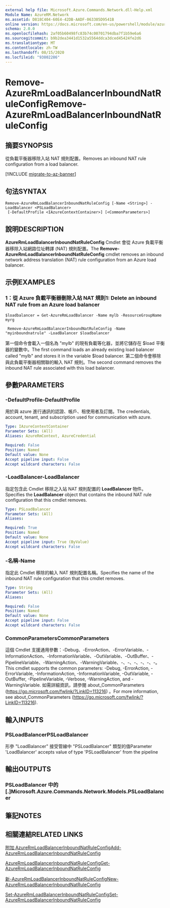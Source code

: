 ```yaml
---
external help file: Microsoft.Azure.Commands.Network.dll-Help.xml
Module Name: AzureRM.Network
ms.assetid: D818C404-60E4-42DB-AADF-063305D9541B
online version: https://docs.microsoft.com/en-us/powershell/module/azurerm.network/remove-azurermloadbalancerinboundnatruleconfig
schema: 2.0.0
ms.openlocfilehash: 2af05b60498fc83b74c00701794dba7f1b59e6a6
ms.sourcegitcommit: b9b2dea3441d1532a5564ddca3dced45424fe2d6
ms.translationtype: MT
ms.contentlocale: zh-TW
ms.lasthandoff: 08/15/2020
ms.locfileid: "93802286"
---
```

# <span data-ttu-id="8198f-101">Remove-AzureRmLoadBalancerInboundNatRuleConfig</span><span class="sxs-lookup"><span data-stu-id="8198f-101">Remove-AzureRmLoadBalancerInboundNatRuleConfig</span></span>

## <span data-ttu-id="8198f-102">摘要</span><span class="sxs-lookup"><span data-stu-id="8198f-102">SYNOPSIS</span></span>
<span data-ttu-id="8198f-103">從負載平衡器移除入站 NAT 規則配置。</span><span class="sxs-lookup"><span data-stu-id="8198f-103">Removes an inbound NAT rule configuration from a load balancer.</span></span>

[!INCLUDE [migrate-to-az-banner](../../includes/migrate-to-az-banner.md)]

## <span data-ttu-id="8198f-104">句法</span><span class="sxs-lookup"><span data-stu-id="8198f-104">SYNTAX</span></span>

```
Remove-AzureRmLoadBalancerInboundNatRuleConfig [-Name <String>] -LoadBalancer <PSLoadBalancer>
 [-DefaultProfile <IAzureContextContainer>] [<CommonParameters>]
```

## <span data-ttu-id="8198f-105">說明</span><span class="sxs-lookup"><span data-stu-id="8198f-105">DESCRIPTION</span></span>
<span data-ttu-id="8198f-106">**AzureRmLoadBalancerInboundNatRuleConfig** Cmdlet 會從 Azure 負載平衡器移除入站網路位址轉譯 (NAT) 規則配置。</span><span class="sxs-lookup"><span data-stu-id="8198f-106">The **Remove-AzureRmLoadBalancerInboundNatRuleConfig** cmdlet removes an inbound network address translation (NAT) rule configuration from an Azure load balancer.</span></span>

## <span data-ttu-id="8198f-107">示例</span><span class="sxs-lookup"><span data-stu-id="8198f-107">EXAMPLES</span></span>

### <span data-ttu-id="8198f-108">1：從 Azure 負載平衡器刪除入站 NAT 規則</span><span class="sxs-lookup"><span data-stu-id="8198f-108">1: Delete an inbound NAT rule from an Azure load balancer</span></span>
```
$loadbalancer = Get-AzureRmLoadBalancer -Name mylb -ResourceGroupName myrg

 Remove-AzureRmLoadBalancerInboundNatRuleConfig -Name "myinboundnatrule" -LoadBalancer $loadbalancer
```

<span data-ttu-id="8198f-109">第一個命令會載入一個名為 "mylb" 的現有負載等化器，並將它儲存在 $load 平衡器的變數中。</span><span class="sxs-lookup"><span data-stu-id="8198f-109">The first command loads an already existing load balancer called "mylb" and stores it in the variable $load balancer.</span></span> <span data-ttu-id="8198f-110">第二個命令會移除與此負載平衡器相關聯的輸入 NAT 規則。</span><span class="sxs-lookup"><span data-stu-id="8198f-110">The second command removes the inbound NAT rule associated with this load balancer.</span></span>

## <span data-ttu-id="8198f-111">參數</span><span class="sxs-lookup"><span data-stu-id="8198f-111">PARAMETERS</span></span>

### <span data-ttu-id="8198f-112">-DefaultProfile</span><span class="sxs-lookup"><span data-stu-id="8198f-112">-DefaultProfile</span></span>
<span data-ttu-id="8198f-113">用於與 azure 進行通訊的認證、帳戶、租使用者及訂閱。</span><span class="sxs-lookup"><span data-stu-id="8198f-113">The credentials, account, tenant, and subscription used for communication with azure.</span></span>

```yaml
Type: IAzureContextContainer
Parameter Sets: (All)
Aliases: AzureRmContext, AzureCredential

Required: False
Position: Named
Default value: None
Accept pipeline input: False
Accept wildcard characters: False
```

### <span data-ttu-id="8198f-114">-LoadBalancer</span><span class="sxs-lookup"><span data-stu-id="8198f-114">-LoadBalancer</span></span>
<span data-ttu-id="8198f-115">指定包含此 Cmdlet 移除之入站 NAT 規則配置的 **LoadBalancer** 物件。</span><span class="sxs-lookup"><span data-stu-id="8198f-115">Specifies the **LoadBalancer** object that contains the inbound NAT rule configuration that this cmdlet removes.</span></span>

```yaml
Type: PSLoadBalancer
Parameter Sets: (All)
Aliases: 

Required: True
Position: Named
Default value: None
Accept pipeline input: True (ByValue)
Accept wildcard characters: False
```

### <span data-ttu-id="8198f-116">-名稱</span><span class="sxs-lookup"><span data-stu-id="8198f-116">-Name</span></span>
<span data-ttu-id="8198f-117">指定此 Cmdlet 移除的輸入 NAT 規則配置名稱。</span><span class="sxs-lookup"><span data-stu-id="8198f-117">Specifies the name of the inbound NAT rule configuration that this cmdlet removes.</span></span>

```yaml
Type: String
Parameter Sets: (All)
Aliases: 

Required: False
Position: Named
Default value: None
Accept pipeline input: False
Accept wildcard characters: False
```

### <span data-ttu-id="8198f-118">CommonParameters</span><span class="sxs-lookup"><span data-stu-id="8198f-118">CommonParameters</span></span>
<span data-ttu-id="8198f-119">這個 Cmdlet 支援通用參數：-Debug、-ErrorAction、-ErrorVariable、-InformationAction、-InformationVariable、-OutVariable、-OutBuffer、-PipelineVariable、-WarningAction、-WarningVariable、-、-、-、-、-、-。</span><span class="sxs-lookup"><span data-stu-id="8198f-119">This cmdlet supports the common parameters: -Debug, -ErrorAction, -ErrorVariable, -InformationAction, -InformationVariable, -OutVariable, -OutBuffer, -PipelineVariable, -Verbose, -WarningAction, and -WarningVariable.</span></span> <span data-ttu-id="8198f-120">如需詳細資訊，請參閱 about_CommonParameters (https://go.microsoft.com/fwlink/?LinkID=113216) 。</span><span class="sxs-lookup"><span data-stu-id="8198f-120">For more information, see about_CommonParameters (https://go.microsoft.com/fwlink/?LinkID=113216).</span></span>

## <span data-ttu-id="8198f-121">輸入</span><span class="sxs-lookup"><span data-stu-id="8198f-121">INPUTS</span></span>

### <span data-ttu-id="8198f-122">PSLoadBalancer</span><span class="sxs-lookup"><span data-stu-id="8198f-122">PSLoadBalancer</span></span>
<span data-ttu-id="8198f-123">形參 "LoadBalancer" 接受管線中 "PSLoadBalancer" 類型的值</span><span class="sxs-lookup"><span data-stu-id="8198f-123">Parameter 'LoadBalancer' accepts value of type 'PSLoadBalancer' from the pipeline</span></span>

## <span data-ttu-id="8198f-124">輸出</span><span class="sxs-lookup"><span data-stu-id="8198f-124">OUTPUTS</span></span>

### <span data-ttu-id="8198f-125">PSLoadBalancer 中的 [.]</span><span class="sxs-lookup"><span data-stu-id="8198f-125">Microsoft.Azure.Commands.Network.Models.PSLoadBalancer</span></span>

## <span data-ttu-id="8198f-126">筆記</span><span class="sxs-lookup"><span data-stu-id="8198f-126">NOTES</span></span>

## <span data-ttu-id="8198f-127">相關連結</span><span class="sxs-lookup"><span data-stu-id="8198f-127">RELATED LINKS</span></span>

[<span data-ttu-id="8198f-128">附加 AzureRmLoadBalancerInboundNatRuleConfig</span><span class="sxs-lookup"><span data-stu-id="8198f-128">Add-AzureRmLoadBalancerInboundNatRuleConfig</span></span>](./Add-AzureRmLoadBalancerInboundNatRuleConfig.md)

[<span data-ttu-id="8198f-129">AzureRmLoadBalancerInboundNatRuleConfig</span><span class="sxs-lookup"><span data-stu-id="8198f-129">Get-AzureRmLoadBalancerInboundNatRuleConfig</span></span>](./Get-AzureRmLoadBalancerInboundNatRuleConfig.md)

[<span data-ttu-id="8198f-130">新-AzureRmLoadBalancerInboundNatRuleConfig</span><span class="sxs-lookup"><span data-stu-id="8198f-130">New-AzureRmLoadBalancerInboundNatRuleConfig</span></span>](./New-AzureRmLoadBalancerInboundNatRuleConfig.md)

[<span data-ttu-id="8198f-131">Set-AzureRmLoadBalancerInboundNatRuleConfig</span><span class="sxs-lookup"><span data-stu-id="8198f-131">Set-AzureRmLoadBalancerInboundNatRuleConfig</span></span>](./Set-AzureRmLoadBalancerInboundNatRuleConfig.md)


